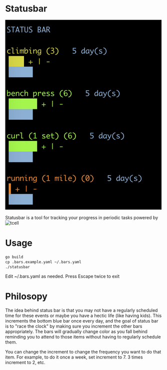 
# Statusbar

![Screenshot](https://github.com/kyprifog/statusbar/blob/master/images/screenshot1.png)

Statusbar is a tool for tracking your progress in periodic tasks powered by ![tcell](https://github.com/gdamore/tcell)


# Usage

```
go build
cp .bars.example.yaml ~/.bars.yaml
./statusbar
```

Edit ~/.bars.yaml as needed.  Press Escape twice to exit

# Philosopy
The idea behind status bar is that you may not have a regularly scheduled time for these events or maybe you have a hectic life (like having kids).  This increments the bottom blue bar once every day, and the goal of status bar is to "race the clock" by making sure you increment the other bars appropriately.  The bars will gradually change color as you fall behind reminding you to attend to those items without having to regularly schedule them.

You can change the increment to change the frequency you want to do that item.  For example, to do it once a week, set increment to 7.  3 times increment to 2, etc.
